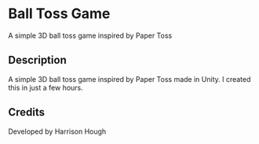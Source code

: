 
# Ball Toss Game
A simple 3D ball toss game inspired by Paper Toss

## Description
A simple 3D ball toss game inspired by Paper Toss made in Unity. I created this in just a few hours.

## Credits
Developed by Harrison Hough
